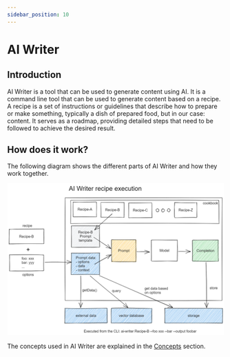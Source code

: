 ```yaml
---
sidebar_position: 10
---
```


# AI Writer

## Introduction

AI Writer is a tool that can be used to generate content using AI. It is a command line tool that can be used to generate content based on a recipe. A recipe is a set of instructions or guidelines that describe how to prepare or make something, typically a dish of prepared food, but in our case: content. It serves as a roadmap, providing detailed steps that need to be followed to achieve the desired result.

## How does it work?

The following diagram shows the different parts of AI Writer and how they work together.

![AI Writer](./diagrams/AI%20Writer%20recipe%20execution.excalidraw.png)

The concepts used in AI Writer are explained in the [Concepts](./concepts.md) section.
